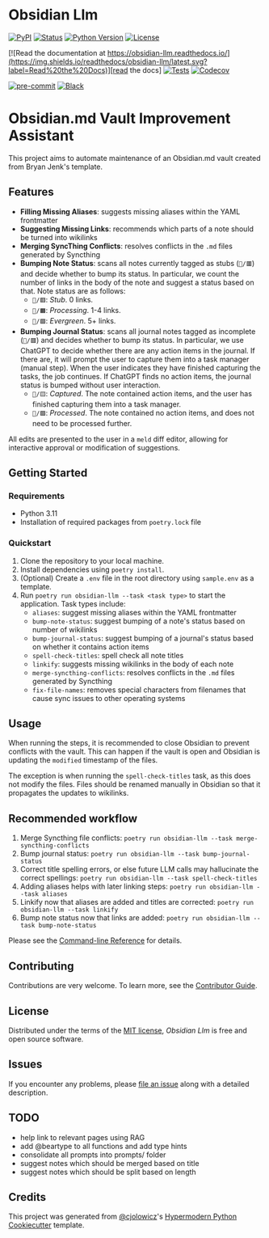 # Obsidian Llm

[![PyPI](https://img.shields.io/pypi/v/obsidian-llm.svg)][pypi_]
[![Status](https://img.shields.io/pypi/status/obsidian-llm.svg)][status]
[![Python Version](https://img.shields.io/pypi/pyversions/obsidian-llm)][python version]
[![License](https://img.shields.io/pypi/l/obsidian-llm)][license]

[![Read the documentation at https://obsidian-llm.readthedocs.io/](https://img.shields.io/readthedocs/obsidian-llm/latest.svg?label=Read%20the%20Docs)][read the docs]
[![Tests](https://github.com/crypdick/obsidian-llm/workflows/Tests/badge.svg)][tests]
[![Codecov](https://codecov.io/gh/crypdick/obsidian-llm/branch/main/graph/badge.svg)][codecov]

[![pre-commit](https://img.shields.io/badge/pre--commit-enabled-brightgreen?logo=pre-commit&logoColor=white)][pre-commit]
[![Black](https://img.shields.io/badge/code%20style-black-000000.svg)][black]

[pypi_]: https://pypi.org/project/obsidian-llm/
[status]: https://pypi.org/project/obsidian-llm/
[python version]: https://pypi.org/project/obsidian-llm
[read the docs]: https://obsidian-llm.readthedocs.io/
[tests]: https://github.com/crypdick/obsidian-llm/actions?workflow=Tests
[codecov]: https://app.codecov.io/gh/crypdick/obsidian-llm
[pre-commit]: https://github.com/pre-commit/pre-commit
[black]: https://github.com/psf/black

# Obsidian.md Vault Improvement Assistant

This project aims to automate maintenance of an Obsidian.md vault created from Bryan Jenk's template.

## Features

- **Filling Missing Aliases**: suggests missing aliases within the YAML frontmatter
- **Suggesting Missing Links**: recommends which parts of a note should be turned into wikilinks
- **Merging SyncThing Conflicts**: resolves conflicts in the `.md` files generated by Syncthing
- **Bumping Note Status**: scans all notes currently tagged as stubs (`📝/🟥️`) and decide whether to bump its status. In particular, we count the number of links in the body of the note and suggest a status based on that. Note status are as follows:
  - `📝/🟥️`: _Stub_. 0 links.
  - `📝/🟧️`: _Processing_. 1-4 links.
  - `📝/🟩️`: _Evergreen_. 5+ links.
- **Bumping Journal Status**: scans all journal notes tagged as incomplete (`📓/🟥️`) and decides whether to bump its status. In particular, we use ChatGPT to decide whether there are any action items in the journal. If there are, it will prompt the user to capture them into a task manager (manual step). When the user indicates they have finished capturing the tasks, the job continues. If ChatGPT finds no action items, the journal status is bumped without user interaction.
  - `📓/🟨`: _Captured_. The note contained action items, and the user has finished capturing them into a task manager.
  - `📓/🟩️`: _Processed_. The note contained no action items, and does not need to be processed further.

All edits are presented to the user in a `meld` diff editor, allowing for interactive approval or modification of suggestions.

## Getting Started

### Requirements

- Python 3.11
- Installation of required packages from `poetry.lock` file

### Quickstart

1. Clone the repository to your local machine.
2. Install dependencies using `poetry install`.
3. (Optional) Create a `.env` file in the root directory using `sample.env` as a template.
4. Run `poetry run obsidian-llm --task <task type>` to start the application. Task types include:
   - `aliases`: suggest missing aliases within the YAML frontmatter
   - `bump-note-status`: suggest bumping of a note's status based on number of wikilinks
   - `bump-journal-status`: suggest bumping of a journal's status based on whether it contains action items
   - `spell-check-titles`: spell check all note titles
   - `linkify`: suggests missing wikilinks in the body of each note
   - `merge-syncthing-conflicts`: resolves conflicts in the `.md` files generated by Syncthing
   - `fix-file-names`: removes special characters from filenames that cause sync issues to other operating systems

## Usage

When running the steps, it is recommended to close Obsidian to prevent conflicts with the vault. This can happen
if the vault is open and Obsidian is updating the `modified` timestamp of the files.

The exception is when running the `spell-check-titles` task, as this does not modify the files. Files should be renamed manually in Obsidian so that it propagates the updates to wikilinks.

## Recommended workflow

1. Merge Syncthing file conflicts: `poetry run obsidian-llm --task merge-syncthing-conflicts`
2. Bump journal status: `poetry run obsidian-llm --task bump-journal-status`
3. Correct title spelling errors, or else future LLM calls may hallucinate the correct spellings: `poetry run obsidian-llm --task spell-check-titles`
4. Adding aliases helps with later linking steps: `poetry run obsidian-llm --task aliases`
5. Linkify now that aliases are added and titles are corrected: `poetry run obsidian-llm --task linkify`
6. Bump note status now that links are added: `poetry run obsidian-llm --task bump-note-status`

Please see the [Command-line Reference] for details.

## Contributing

Contributions are very welcome.
To learn more, see the [Contributor Guide].

## License

Distributed under the terms of the [MIT license][license],
_Obsidian Llm_ is free and open source software.

## Issues

If you encounter any problems,
please [file an issue] along with a detailed description.

## TODO

- help link to relevant pages using RAG
- add @beartype to all functions and add type hints
- consolidate all prompts into prompts/ folder
- suggest notes which should be merged based on title
- suggest notes which should be split based on length

## Credits

This project was generated from [@cjolowicz]'s [Hypermodern Python Cookiecutter] template.

[@cjolowicz]: https://github.com/cjolowicz
[pypi]: https://pypi.org/
[hypermodern python cookiecutter]: https://github.com/cjolowicz/cookiecutter-hypermodern-python
[file an issue]: https://github.com/crypdick/obsidian-llm/issues
[pip]: https://pip.pypa.io/

<!-- github-only -->

[license]: https://github.com/crypdick/obsidian-llm/blob/main/LICENSE
[contributor guide]: https://github.com/crypdick/obsidian-llm/blob/main/CONTRIBUTING.md
[command-line reference]: https://obsidian-llm.readthedocs.io/en/latest/usage.html
